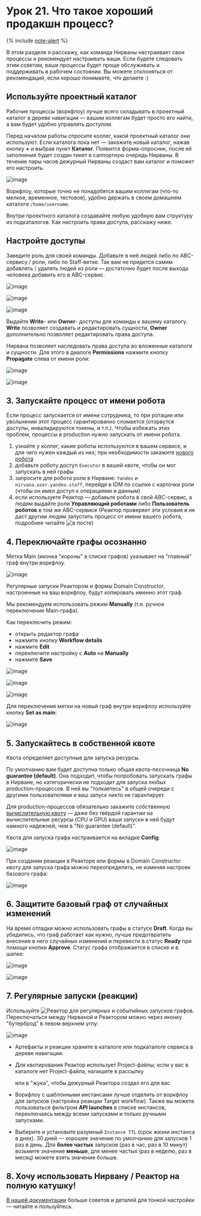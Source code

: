 # Урок 21. Что такое хороший продакшн процесс?

{% include [note-alert](../_includes/onboarding-alert.md) %}

В этом разделе я расскажу, как команда Нирваны настраивает свои процессы и рекомендует настраивать ваши. Если будете следовать этим советам, ваши процессы будет проще обслуживать и поддерживать в рабочем состоянии. Вы можете отклоняться от рекомендаций, если хорошо понимаете, что делаете :)

## Используйте проектный каталог

Рабочие процессы (воркфлоу) лучше всего складывать в проектный каталог в дереве навигации — вашим коллегам будет просто его найти, а вам будет удобно управлять доступом.

Перед началом работы спросите коллег, какой проектный каталог они используют. Если каталога пока нет — закажите новый каталог, нажав кнопку **+** и выбрав пункт **Каталог**. Появится форма-опросник, после её заполнения будет создан тикет в саппортную очередь Нирваны. В течение пары часов дежурный Нирваны создаст вам каталог и поможет его настроить.

![image](../_assets/lesson-21/folder.png)

Воркфлоу, которые точно не понадобятся вашим коллегам (что-то мелкое, временное, тестовое), удобно держать в своем домашнем каталоге `/home/username`.

Внутри проектного каталога создавайте любую удобную вам структуру из подкаталогов. Как настроить права доступа, расскажу ниже.

## Настройте доступы

Заведите роль для своей команды. Добавьте в неё людей либо по ABC-сервису / роли, либо по Staff-ветке. Так вам не придется самим добавлять / удалять людей из роли — достаточно будет после выхода человека добавить его в ABC-сервис.

![image](../_assets/lesson-21/create-role.png)

![image](../_assets/lesson-21/role-name.png)

![image](../_assets/lesson-21/role-main.png)

Выдайте **Write**- или **Owner**- доступы для команды к вашему каталогу. **Write** позволяет создавать и редактировать сущности, **Owner** дополнительно позволяет редактировать права доступа.

Нирвана позволяет наследовать права доступа во вложенные каталоги и сущности. Для этого в диалоге **Permissions** нажмите кнопку **Propagate** слева от имени роли:

![image](../_assets/lesson-21/owner.png)

![image](../_assets/lesson-21/roles.png)

## 3. Запускайте процесс от имени робота

Если процесс запускается от имени сотрудника, то при ротации или увольнении этот процесс гарантированно сломается (оторвутся доступы, инвалидируются токены, и т.п.). Чтобы избежать этих проблем, процессы в production нужно запускать от имени робота.
1. узнайте у коллег, какие роботы используются в вашем сервисе, и для чего нужен каждый из них; при необходимости закажите [нового робота](https://wiki.yandex-team.ru/diy/zombik/)
2. добавьте роботу доступ `Executor` в вашей квоте, чтобы он мог запускать в ней графы
3. запросите для робота роли в Нирване: `Yandex` и `nirvana.user.yandex.staff`, перейдя в IDM по ссылке с карточки роли (чтобы он имел доступ к операциями и данным)
4. если используете Реактор — добавьте робота в свой ABC-сервис, а людям выдайте роли **Управляющий роботами** либо **Пользователь роботов** в том же ABC-сервисе (Реактор проверяет эти условия и не даст другим людям запустить процесс от имени вашего робота, подробнее читайте ![в посте](https://clubs.at.yandex-team.ru/nirvana/5503))
## 4. Переключайте графы осознанно

Метка Main (иконка "короны" в списке графов) указывает на "главный" граф внутри воркфлоу.

![image](../_assets/lesson-21/main-point.png)

Регулярные запуски Реактором и формы Domain Constructor, настроенные на ваш воркфлоу, будут копировать именно этот граф.

Мы рекомендуем использовать режим **Manually** (т.е. ручное переключение Main-графа).

Как переключить режим:
- открыть редактор графа
- нажмите кнопку **Workflow details**
- нажмите **Edit**
- переключите настройку с **Auto** на **Manually**
- нажмите **Save**

![image](../_assets/lesson-21/details.png)

![image](../_assets/lesson-21/edit.png)

![image](../_assets/lesson-21/manually.png)

Для переключения метки на новый граф внутри воркфлоу используйте кнопку **Set as main**:

![image](../_assets/lesson-21/set-as-main.png)

## 5. Запускайтесь в собственной квоте

Квота определяет доступные для запуска ресурсы.

По умолчанию вам будет доступна только общая квота-песочница **No guarantee (default)**. Она подходит, чтобы попробовать запускать графы в Нирване, но категорически не подходит для запуска любых production-процессов. В ней вы "толкаетесь" в общей очереди с другими пользователями и ваш запуск никто не гарантирует.

Для production-процессов обязательно закажите собственную [вычислительную квоту](https://nirvana.yandex-team.ru/quotas) — даже без твёрдой гарантии на вычислительные ресурсы (CPU и GPU) ваши запуски в ней будут намного надежней, чем в "No guarantee (default)".

Квота для запуска графа настраивается на вкладке **Config**:

![image](../_assets/lesson-21/config.png)

При создании реакции в Реакторе или формы в Domain Constructor квоту для запуска графа можно переопределить, не изменяя настроек базового графа:

![image](../_assets/lesson-21/change-quota.png)

## 6. Защитите базовый граф от случайных изменений

На время отладки можно использовать графы в статусе **Draft**. Когда вы убедились, что граф работает как нужно, лучше предотвратить внесение в него случайных изменений и перевести в статус **Ready** при помощи кнопки **Approve**. Статус графа отображается в списке и в шапке:

![image](../_assets/lesson-21/approve.png)

![image](../_assets/lesson-21/ready.png)

## 7. Регулярные запуски (реакции)

Используйте ![Реактор](https://reactor.yandex-team.ru) для регулярных и событийных запусков графов. Переключаться между Нирваной и Реактором можно через иконку "бутерброд" в левом верхнем углу:

![image](../_assets/lesson-21/redactor.png)

- Артефакты и реакции храните в каталоге или подкаталоге сервиса в дереве навигации.
- Для квотирования Реактор использует Project-файлы; если у вас в каталоге нет Project-файла, напишите в рассылку

   или в "жука", чтобы дежурный Реактора создал его для вас
- Воркфлоу с шаблонными инстансами лучше отделить от воркфлоу для запусков (настройка реакции Target workflow). Также вы можете пользоваться фильтром **API launches** в списке инстансов, переключаясь между всеми запусками и только ручными запусками.
- Выберите и установите разумный `Instance TTL` (срок жизни инстанса в днях). 30 дней — хорошее значение по умолчанию для запусков 1 раз в день. Для **более частых** запусков (раз в час, раз в 10 минут) возьмите значение **меньше**, для менее частых (раз в неделю, раз в месяц) можете взять значение больше.

## 8. Хочу использовать Нирвану / Реактор на полную катушку!

[В нашей документации](https://docs.yandex-team.ru/nirvana/production) больше советов и деталей для тонкой настройки — читайте и пользуйтесь.
